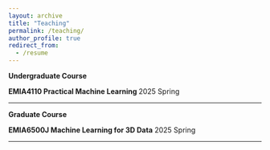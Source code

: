 ```yaml
---
layout: archive
title: "Teaching"
permalink: /teaching/
author_profile: true
redirect_from:
  - /resume
---
```


<div class="Teaching">

 <b> Undergraduate Course </b>

  <div class="text">
    <div class="title"><b>EMIA4110 Practical Machine Learning </b> 2025 Spring
    </div> 
   
   <hr>
 
 <b> Graduate Course</b>

  <div class="text">
    <div class="title"><b>EMIA6500J Machine Learning for 3D Data</b> 2025 Spring
    </div>
   <hr>
 
</div>
